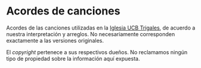 # Acordes de canciones
Acordes de las canciones utilizadas en la [Iglesia UCB Trigales](https://www.ucbtrigales.org), de acuerdo a nuestra interpretación y arreglos. No necesariamente corresponden exactamente a las versiones originales.

El *copyright* pertenece a sus respectivos dueños. No reclamamos ningún tipo de propiedad sobre la información aquí expuesta.
